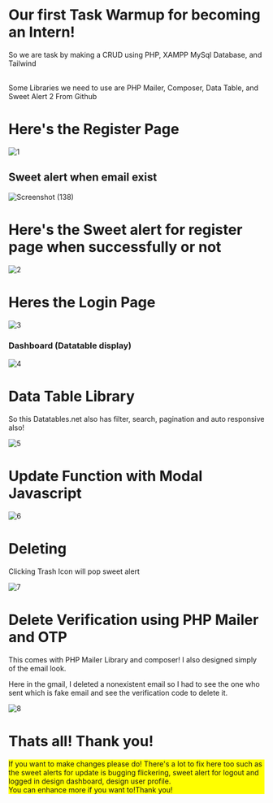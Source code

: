 # Our first Task Warmup for becoming an Intern!
<p>So we are task by making a CRUD using PHP, XAMPP MySql Database, and Tailwind</p>
<p><br>Some Libraries we need to use are PHP Mailer, Composer, Data Table, and Sweet Alert 2 From Github</p>

<h1>Here's the Register Page</h1>




![1](https://github.com/user-attachments/assets/ad3663ad-ad0a-4d48-980f-0d8319f8a8d7)

<h2>Sweet alert when email exist</h2>


![Screenshot (138)](https://github.com/user-attachments/assets/bc44b22e-e3f0-4d5d-bf10-cec47d0971a5)


<h1>Here's the Sweet alert for register page when successfully or not</h1>

![2](https://github.com/user-attachments/assets/01061563-02ce-475d-84ae-f5c9f7c1d280)


<h1>Heres the Login Page</h1>


![3](https://github.com/user-attachments/assets/40f7fdce-1ec6-434a-940d-318eb1449b40)


<h3>Dashboard (Datatable display)</h3>

![4](https://github.com/user-attachments/assets/74eb6647-1321-439f-a019-a06879f5f40e)

<h1>Data Table Library</h1>
<p>So this Datatables.net also has filter, search, pagination and auto responsive also!</p>


![5](https://github.com/user-attachments/assets/886cd549-425b-45b4-acc3-77b7715c835e)


<h1>Update Function with Modal Javascript</h1>


![6](https://github.com/user-attachments/assets/ce462b92-864a-4e97-acda-e27e2dfa63a6)

<h1>Deleting</h1>
<p>Clicking Trash Icon will pop sweet alert</p>


![7](https://github.com/user-attachments/assets/2a618499-db31-474a-a49a-398fdfd75988)


<h1>Delete Verification using PHP Mailer and OTP</h1>
<p>This comes with PHP Mailer Library and composer! I also designed simply of the email look.<br></p>
<p>Here in the gmail, I deleted a nonexistent email so I had to see the one who sent which is fake email and see the verification code to delete it.</p>


![8](https://github.com/user-attachments/assets/04bce962-5242-4293-964e-eb83566b26b0)




# Thats all! Thank you!
<p style="background-color:yellow;">If you want to make changes please do! There's a lot to fix here too such as the sweet alerts for update is bugging flickering, sweet alert for logout and logged in design dashboard, design user profile.<br>You can enhance more if you want to!Thank you!</p>







